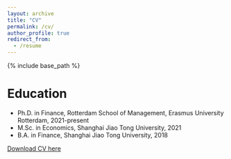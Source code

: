```yaml
---
layout: archive
title: "CV"
permalink: /cv/
author_profile: true
redirect_from:
  - /resume
---
```


{% include base_path %}

Education
======
* Ph.D. in Finance, Rotterdam School of Management, Erasmus University Rotterdam, 2021-present
* M.Sc. in Economics, Shanghai Jiao Tong University, 2021
* B.A. in Finance, Shanghai Jiao Tong University, 2018

[Download CV here](http://shiwei-ye.github.io/files/sye_cv.pdf)
